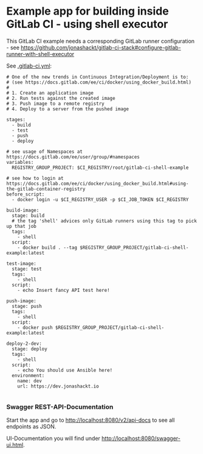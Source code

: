 Example app for building inside GitLab CI - using shell executor
=============================

This GitLab CI example needs a corresponding GitLab runner configuration - see https://github.com/jonashackt/gitlab-ci-stack#configure-gitlab-runner-with-shell-executor

See [.gitlab-ci.yml](.gitlab-ci.yml):

```
# One of the new trends in Continuous Integration/Deployment is to:
# (see https://docs.gitlab.com/ee/ci/docker/using_docker_build.html)
#
# 1. Create an application image
# 2. Run tests against the created image
# 3. Push image to a remote registry
# 4. Deploy to a server from the pushed image

stages:
  - build
  - test
  - push
  - deploy

# see usage of Namespaces at https://docs.gitlab.com/ee/user/group/#namespaces
variables:
  REGISTRY_GROUP_PROJECT: $CI_REGISTRY/root/gitlab-ci-shell-example

# see how to login at https://docs.gitlab.com/ee/ci/docker/using_docker_build.html#using-the-gitlab-container-registry
before_script:
  - docker login -u $CI_REGISTRY_USER -p $CI_JOB_TOKEN $CI_REGISTRY

build-image:
  stage: build
  # the tag 'shell' advices only GitLab runners using this tag to pick up that job
  tags:
    - shell
  script:
    - docker build . --tag $REGISTRY_GROUP_PROJECT/gitlab-ci-shell-example:latest

test-image:
  stage: test
  tags:
    - shell
  script:
    - echo Insert fancy API test here!

push-image:
  stage: push
  tags:
    - shell
  script:
    - docker push $REGISTRY_GROUP_PROJECT/gitlab-ci-shell-example:latest

deploy-2-dev:
  stage: deploy
  tags:
    - shell
  script:
    - echo You should use Ansible here!
  environment:
    name: dev
    url: https://dev.jonashackt.io


```

### Swagger REST-API-Documentation

Start the app and go to [http://localhost:8080/v2/api-docs](http://localhost:8080/v2/api-docs) to see all endpoints as JSON.

UI-Documentation you will find under [http://localhost:8080/swagger-ui.html](http://localhost:8080/swagger-ui.html).